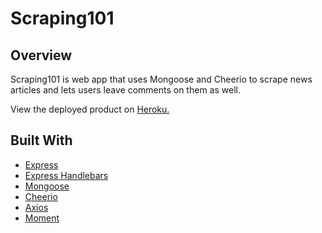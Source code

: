 # Scraping101

## Overview

Scraping101 is web app that uses Mongoose and Cheerio to scrape news articles and lets users leave comments on them as well.

View the deployed product on <a href="https://young-garden-78297.herokuapp.com/">Heroku.</a>

## Built With

- <a href="https://www.npmjs.com/package/express">Express</a>
- <a href="https://www.npmjs.com/package/express-handlebars">Express Handlebars</a>
- <a href="https://www.npmjs.com/package/mongoose">Mongoose</a>
- <a href="https://www.npmjs.com/package/cheerio">Cheerio</a>
- <a href="https://www.npmjs.com/package/axios">Axios</a>
- <a href="https://www.npmjs.com/package/moment">Moment</a>